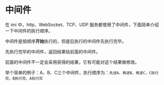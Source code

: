 # 中间件

在 imi 中，http、WebSocket、TCP、UDP 服务都使用了中间件，下面简单介绍一下中间件的执行顺序。

中间件是按顺序**开始**执行的，但是后执行的中间件先执行完毕。

先执行完毕的中间件，返回结果给前面的中间件。

前面的中间件不一定会采用获得的结果，它有可能对这个结果做修改。

举个简单的例子：A、B、C三个中间件，执行顺序为：`先进A，再进B，再进C，C执行完，B执行完，A执行完`
